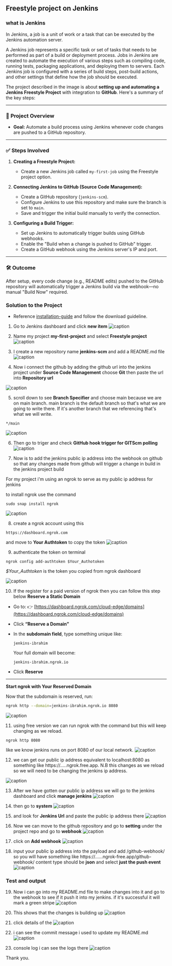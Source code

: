 ## Freestyle project on Jenkins
### what is Jenkins

In Jenkins, a job is a unit of work or a task that can be executed by the Jenkins automation server.

A Jenkins job represents a specific task or set of tasks that needs to be performed as part of a build or deployment process. Jobs in Jenkins are created to automate the execution of various steps such as compiling code, running tests, packaging applications, and deploying them to servers. Each Jenkins job is configured with a series of build steps, post-build actions, and other settings that define how the job should be executed.

The project described in the image is about **setting up and automating a Jenkins Freestyle Project** with integration to **GitHub**. Here's a summary of the key steps:

---

### 🔧 **Project Overview**

* **Goal:** Automate a build process using Jenkins whenever code changes are pushed to a GitHub repository.

---

### ✅ **Steps Involved**

1. **Creating a Freestyle Project:**

   * Create a new Jenkins job called `my-first-job` using the Freestyle project option.

2. **Connecting Jenkins to GitHub (Source Code Management):**

   * Create a GitHub repository (`jenkins-scm`).
   * Configure Jenkins to use this repository and make sure the branch is set to `main`.
   * Save and trigger the initial build manually to verify the connection.

3. **Configuring a Build Trigger:**

   * Set up Jenkins to automatically trigger builds using GitHub webhooks.
   * Enable the "Build when a change is pushed to GitHub" trigger.
   * Create a GitHub webhook using the Jenkins server's IP and port.

---

### 🛠 **Outcome**

After setup, every code change (e.g., README edits) pushed to the GitHub repository will automatically trigger a Jenkins build via the webhook—no manual "Build Now" required.

### Solution to the Project
- Reference [installation-guide](https://github.com/Heebrah/intro-to-jekins) and follow the download guideline.
1. Go to Jenkins dashboard and click **new item**
![caption](/img/1.dashboard.jpg)

2. Name my project **my-first-project** and select **Freestyle project** ![caption](/img/2.free-style-project.jpg)

3. I create a new repository name **jenkins-scm** and add a README.md file
![caption](/img/3.repository-created.jpg)

4. Now i connect the github by adding the github url into the jenkins project under **Source Code Management** choose **Git** then paste the url into **Repository url**

![caption](/img/10.add-git.jpg)

5. scroll down to see **Branch Specifier** and choose main because we are on main branch. main branch is the default branch so that's what we are going to write there. If it's another branch that we referencing that's what we will write.
```
*/main
```
![caption](/img/11.main-branch.jpg)

6. Then go to triger and check
**GitHub hook trigger for GITScm polling**
![caption](/img/12.trigger.jpg)

7. Now is to add the jenkins public ip address into the webhook on github so that any changes made from github will trigger a change in build in the jenkins project build

For my project i'm using an ngrok to serve as my public ip address for jenkins

to install ngrok use the command
```
sudo snap install ngrok
```
![caption](/img/24.ngrok-installation.jpg)


8. create a ngrok account using this 
```
https://dashboard.ngrok.com
```
and move to **Your Authtoken** to copy the token
![caption](/img/27.autentication.jpg)


9. authenticate the token on terminal
```
ngrok config add-authtoken $Your_Authotoken
```
*$Your_Authtoken* is the token you copied from ngrok dashboard

![caption](/img/28.authenticate-ngrok.jpg)

10. If the register for a paid version of ngrok then you can follow this step below
**Reserve a Static Domain**

-  Go to:
   👉 [https://dashboard.ngrok.com/cloud-edge/domains](https://dashboard.ngrok.com/cloud-edge/domains)

- Click **“Reserve a Domain”**

- In the **subdomain field**, type something unique like:

   ```
   jenkins-ibrahim
   ```

   Your full domain will become:

   ```
   jenkins-ibrahim.ngrok.io
   ```

- Click **Reserve**

---

 **Start ngrok with Your Reserved Domain**

Now that the subdomain is reserved, run:

```bash
ngrok http --domain=jenkins-ibrahim.ngrok.io 8080
```
![caption](/img/26.ngrok-webpage.jpg)

11. using free version we can run ngrok with the command but this will keep changing as we reload. 
```
ngrok http 8080
```
like we know jenkins runs on port 8080 of our local network. 
![caption](/img/25.run-grok-on-8080.jpg)

12. we can get our public ip address equivalent to localhost:8080 as something like https://.....ngrok.free.app.
N.B this changes as we reload so we will need to be changing the jenkins ip address.


![caption](/img/23.ngrok-http-8080.jpg)

13. After we have gotten our public ip address we will go to the jenkins dashboard and click **manage jenkins**
![caption](/img/20.manage-jenkins.jpg)

14. then go to **system**
![caption](/img/21.system-jenkins.jpg)

15. and look for **Jenkins Url** and paste the public ip address there
![caption](/img/22.public-ip-address.jpg)

16. Now we can move to the github repository and go to **setting** under the project repo and go to **webhook** 
![caption](/img/13.webhook-github.jpg)

17. click on **Add webhook**
![caption](/img/29.add-webhook.jpg)

18. input your public ip address into the payload and add /github-webhook/ so you will have something like https://......ngrok-free.app/github-webhook/
content type should be **json**
and select **just the push event**
![caption](/img/30.added-webhook.jpg)

### Test and output

19. Now i can go into my README.md file to make changes into it and go to the webhook to see if it push it into my jenkins. if it's successful it will mark a green stripe
![caption](/img/14.successful-github-update.jpg)

20. This shows that the changes is building up
![caption](/img/32.building.jpg)



21. click details of the 
![caption](/img/15.update-success.jpg)

22. i can see the commit message i used to update my README.md
![caption](/img/16.updated-changes-jenkins.jpg)

23. console log i can see the logs there
![caption](/img/35.console.jpg)


Thank you.






